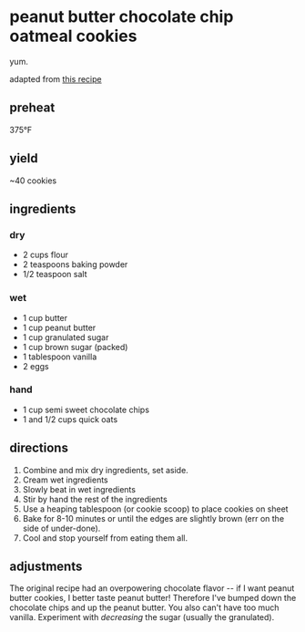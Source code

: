 peanut butter chocolate chip oatmeal cookies
============================================

yum.

adapted from [this recipe][1]

## preheat

375°F

## yield

~40 cookies

## ingredients

### dry

- 2 cups flour
- 2 teaspoons baking powder
- 1/2 teaspoon salt

### wet

- 1 cup butter
- 1 cup peanut butter
- 1 cup granulated sugar
- 1 cup brown sugar (packed)
- 1 tablespoon vanilla
- 2 eggs

### hand

- 1 cup semi sweet chocolate chips
- 1 and 1/2 cups quick oats

## directions

1. Combine and mix dry ingredients, set aside.
2. Cream wet ingredients
3. Slowly beat in wet ingredients
4. Stir by hand the rest of the ingredients
5. Use a heaping tablespoon (or cookie scoop) to place cookies on sheet
6. Bake for 8-10 minutes or until the edges are slightly brown (err on the
   side of under-done).
7. Cool and stop yourself from eating them all.

## adjustments

The original recipe had an overpowering chocolate flavor -- if I want peanut
butter cookies, I better taste peanut butter!  Therefore I've bumped down the
chocolate chips and up the peanut butter.  You also can't have too much
vanilla.  Experiment with _decreasing_ the sugar (usually the granulated).


[1]: https://www.verybestbaking.com/recipes/145692/oatmeal-peanut-butter-chocolate-chip-cookies
